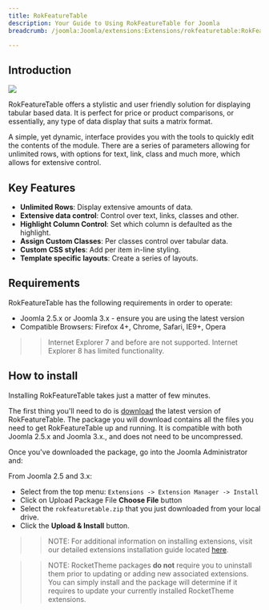 ```yaml
---
title: RokFeatureTable
description: Your Guide to Using RokFeatureTable for Joomla
breadcrumb: /joomla:Joomla/extensions:Extensions/rokfeaturetable:RokFeatureTable

---
```


Introduction
-----

![][featured]

RokFeatureTable offers a stylistic and user friendly solution for displaying tabular based data. It is perfect for price or product comparisons, or essentially, any type of data display that suits a matrix format.

A simple, yet dynamic, interface provides you with the tools to quickly edit the contents of the module. There are a series of parameters allowing for unlimited rows, with options for text, link, class and much more, which allows for extensive control.

Key Features
------------

* **Unlimited Rows**: Display extensive amounts of data.
* **Extensive data control**: Control over text, links, classes and other.
* **Highlight Column Control**: Set which column is defaulted as the highlight.
* **Assign Custom Classes**: Per classes control over tabular data.
* **Custom CSS styles**: Add per item in-line styling.
* **Template specific layouts**: Create a series of layouts.

Requirements
------------

RokFeatureTable has the following requirements in order to operate:

* Joomla 2.5.x or Joomla 3.x - ensure you are using the latest version
* Compatible Browsers: Firefox 4+, Chrome, Safari, IE9+, Opera 

>> Internet Explorer 7 and before are not supported. Internet Explorer 8 has limited functionality.

How to install
--------------

Installing RokFeatureTable takes just a matter of few minutes.

The first thing you'll need to do is [download][download] the latest version of RokFeatureTable. The package you will download contains all the files you need to get RokFeatureTable up and running. It is compatible with both Joomla 2.5.x and Joomla 3.x., and does not need to be uncompressed. 

Once you've downloaded the package, go into the Joomla Administrator and:

From Joomla 2.5 and 3.x:

* Select from the top menu: `Extensions -> Extension Manager -> Install`
* Click on Upload Package File **Choose File** button
* Select the `rokfeaturetable.zip` that you just downloaded from your local drive.
* Click the **Upload & Install** button.

>> NOTE: For additional information on installing extensions, visit our detailed extensions installation guide located [here][install].

>> NOTE: RocketTheme packages **do not** require you to uninstall them prior to updating or adding new associated extensions. You can simply install and the package will determine if it requires to update your currently installed RocketTheme extensions.

[featured]: assets/rokfeaturetable.jpeg
[download]: http://www.rockettheme.com/wordpress-downloads/plugins/club/2616-rokfeaturetable
[install]: ../../platform/extensions.md#how-to-install-an-extension
